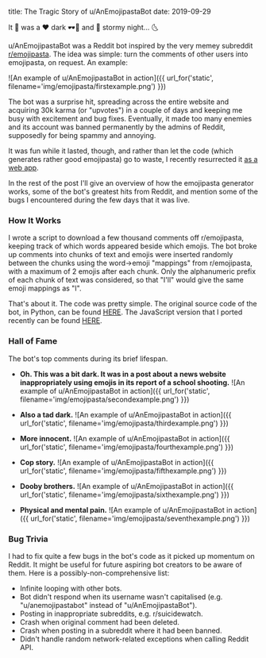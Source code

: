title: The Tragic Story of u/AnEmojipastaBot
date: 2019-09-29

It 🤔 was a ❤ dark 🕶🔫 and 🌰 stormy night... 🌜

u/AnEmojipastaBot was a Reddit bot inspired by the very memey subreddit <a href="https://www.reddit.com/r/emojipasta">r/emojipasta</a>. The idea was simple: turn the comments of other users into emojipasta, on request. An example:

![An example of u/AnEmojipastaBot in action]({{ url_for('static', filename='img/emojipasta/firstexample.png') }})

The bot was a surprise hit, spreading across the entire website and acquiring 30k karma (or "upvotes") in a couple of days and keeping me busy with excitement and bug fixes. Eventually, it made too many enemies and its account was banned permanently by the admins of Reddit, supposedly for being spammy and annoying.

It was fun while it lasted, though, and rather than let the code (which generates rather good emojipasta) go to waste, I recently resurrected it <a href="{{ url_for('specific_app', name='emojipasta') }}">as a web app</a>.

In the rest of the post I'll give an overview of how the emojipasta generator works, some of the bot's greatest hits from Reddit, and mention some of the bugs I encountered during the few days that it was live.

### How It Works
I wrote a script to download a few thousand comments off r/emojipasta, keeping track of which words appeared beside which emojis. The bot broke up comments into chunks of text and emojis were inserted randomly between the chunks using the word-\>emoji "mappings" from r/emojipasta, with a maximum of 2 emojis after each chunk. Only the alphanumeric prefix of each chunk of text was considered, so that "I'll" would give the same emoji mappings as "I".

That's about it. The code was pretty simple. The original source code of the bot, in Python, can be found <a href="https://github.com/Kevinpgalligan/EmojipastaBot">HERE</a>. The JavaScript version that I ported recently can be found <a href="https://github.com/Kevinpgalligan/KevingalWebsite/blob/master/static/js/apps/emojipasta/emojipasta.js">HERE</a>.

### Hall of Fame
The bot's top comments during its brief lifespan.

* **Oh. This was a bit dark. It was in a post about a news website inappropriately using emojis in its report of a school shooting.**
![An example of u/AnEmojipastaBot in action]({{ url_for('static', filename='img/emojipasta/secondexample.png') }})

* **Also a tad dark.**
![An example of u/AnEmojipastaBot in action]({{ url_for('static', filename='img/emojipasta/thirdexample.png') }})

* **More innocent.**
![An example of u/AnEmojipastaBot in action]({{ url_for('static', filename='img/emojipasta/fourthexample.png') }})

* **Cop story.**
![An example of u/AnEmojipastaBot in action]({{ url_for('static', filename='img/emojipasta/fifthexample.png') }})

* **Dooby brothers.**
![An example of u/AnEmojipastaBot in action]({{ url_for('static', filename='img/emojipasta/sixthexample.png') }})

* **Physical and mental pain.**
![An example of u/AnEmojipastaBot in action]({{ url_for('static', filename='img/emojipasta/seventhexample.png') }})

### Bug Trivia
I had to fix quite a few bugs in the bot's code as it picked up momentum on Reddit. It might be useful for future aspiring bot creators to be aware of them. Here is a possibly-non-comprehensive list:

* Infinite looping with other bots.
* Bot didn't respond when its username wasn't capitalised (e.g. "u/anemojipastabot" instead of "u/AnEmojipastaBot").
* Posting in inappropriate subreddits, e.g. r/suicidewatch.
* Crash when original comment had been deleted.
* Crash when posting in a subreddit where it had been banned.
* Didn't handle random network-related exceptions when calling Reddit API.
